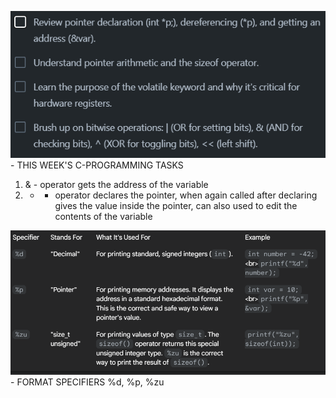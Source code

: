 ![alt text](image-1.png) - THIS WEEK'S C-PROGRAMMING TASKS


1. & - operator gets the address of the variable
2. * - operator declares the pointer, when again called after declaring gives the value inside the pointer, can also used to edit the contents of the variable


![alt text](image.png)  - FORMAT SPECIFIERS %d, %p, %zu